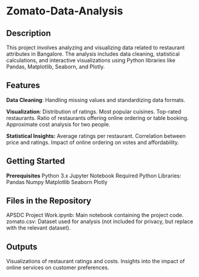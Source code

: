 # Zomato-Data-Analysis

## Description
This project involves analyzing and visualizing data related to restaurant attributes in Bangalore. The analysis includes data cleaning, statistical calculations, and interactive visualizations using Python libraries like Pandas, Matplotlib, Seaborn, and Plotly.

## Features
**Data Cleaning**: Handling missing values and standardizing data formats.

**Visualization**:
Distribution of ratings.
Most popular cuisines.
Top-rated restaurants.
Ratio of restaurants offering online ordering or table booking.
Approximate cost analysis for two people.

**Statistical Insights:**
Average ratings per restaurant.
Correlation between price and ratings.
Impact of online ordering on votes and affordability.

## Getting Started
**Prerequisites**
Python 3.x
Jupyter Notebook
Required Python Libraries:
Pandas
Numpy
Matplotlib
Seaborn
Plotly

## Files in the Repository
APSDC Project Work.ipynb: Main notebook containing the project code.
zomato.csv: Dataset used for analysis (not included for privacy, but replace with the relevant dataset).

## Outputs
Visualizations of restaurant ratings and costs.
Insights into the impact of online services on customer preferences.
